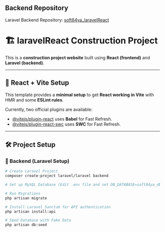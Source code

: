 ## Backend Repository
Laravel Backend Repository: [soft84ya_laravelReact](https://github.com/soft84ya/soft84ya_laravelReact)

# 🏗️ laravelReact Construction Project
This is a **construction project website** built using **React (frontend)** and **Laravel (backend)**.

---

## 🚀 React + Vite Setup

This template provides a **minimal setup** to get **React working in Vite** with HMR and some **ESLint rules**.

Currently, two official plugins are available:

- [@vitejs/plugin-react](https://github.com/vitejs/vite-plugin-react/blob/main/packages/plugin-react/README.md) uses **Babel** for Fast Refresh.
- [@vitejs/plugin-react-swc](https://github.com/vitejs/vite-plugin-react-swc) uses **SWC** for Fast Refresh.

---

## 🛠️ **Project Setup**

### **🔹 Backend (Laravel Setup)**

```sh
# Create Laravel Project
composer create-project laravel/laravel backend 

# Set up MySQL Database (Edit .env file and set DB_DATABASE=soft84ya_db)

# Run Migrations
php artisan migrate 

# Install Laravel Sanctum for API authentication
php artisan install:api 

# Seed Database with Fake Data
php artisan db:seed
